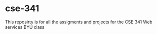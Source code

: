 # cse-341
This reposirty is for all the assigments and projects for the CSE 341 Web services BYU class
